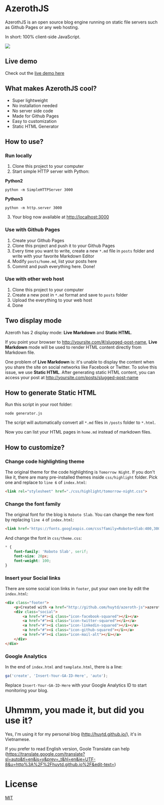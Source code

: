 # AzerothJS

AzerothJS is an open source blog engine running on static file servers such as Github Pages or any web hosting. 

In short: 100% client-side JavaScript. 

![](./img/azeroth_screenshot.png)

## Live demo
Check out the [live demo here](http://huytd.github.io/azeroth-js/)

## What makes AzerothJS cool?

- Super lightweight
- No installation needed
- No server side code
- Made for Github Pages
- Easy to customization
- Static HTML Generator

## How to use?

### Run locally
1. Clone this project to your computer
2. Start simple HTTP server with Python:

  **Python2**
  ```
  python -m SimpleHTTPServer 3000
  ```
  **Python3**
  ```
  python -m http.server 3000
  ```  
3. Your blog now available at [http://localhost:3000](http://localhost:3000)

### Use with Github Pages
1. Create your Github Pages
2. Clone this project and push it to your Github Pages
3. Every time you want to write, create a new `*.md` file in `posts` folder and write with your favorite Markdown Editor
4. Modify `posts/home.md`, list your posts here
5. Commit and push everything here. Done!

### Use with other web host
1. Clone this project to your computer
2. Create a new post in `*.md` format and save to `posts` folder
3. Upload the everything to your web host
4. Done

## Two display mode
Azeroth has 2 display mode: **Live Markdown** and **Static HTML**.

If you point your browser to http://yoursite.com/#/slugged-post-name, **Live Markdown** mode will be used to render HTML content directly from Markdown file.

One problem of **Live Markdown** is: it's unable to display the content when you share the site on social networks like Facebook or Twitter. To solve this issue, we use **Static HTML**. After generating static HTML content, you can access your post at http://yoursite.com/posts/slugged-post-name

## How to generate Static HTML
Run this script in your root folder:

```
node generator.js
```

The script will automatically convert all `*.md` files in `/posts` folder to `*.html`.

Now you can list your HTML pages in `home.md` instead of markdown files.

## How to customize?

### Change code highlighting theme
The original theme for the code highlighting is `Tomorrow Night`. If you don't like it, there are many pre-installed themes inside `css/highlight` folder. Pick one and replace to `line 6` of `index.html`:

```html
<link rel="stylesheet" href="./css/highlight/tomorrow-night.css">
```

### Change the font family
The original font for the blog is `Roboto Slab`. You can change the new font by replacing `line 4` of `index.html`:

```html
<link href='https://fonts.googleapis.com/css?family=Roboto+Slab:400,300&subset=latin,vietnamese' rel='stylesheet' type='text/css'>
```

And change the font in `css/theme.css`:

```css
* {
    font-family: 'Roboto Slab', serif;
    font-size: 20px;
    font-weight: 100;
}
```

### Insert your Social links
There are some social icon links in `footer`, put your own one by edit the `index.html`:

```html
<div class="footer">
    <p>Created with <a href="http://github.com/huytd/azeroth-js">azeroth.js</a></p>
    <div class="social">
        <a href="#"><i class="icon-facebook-squared"></i></a>
        <a href="#"><i class="icon-twitter-squared"></i></a>
        <a href="#"><i class="icon-linkedin-squared"></i></a>
        <a href="#"><i class="icon-github-squared"></i></a>
        <a href="#"><i class="icon-mail-alt"></i></a>
    </div>
</div>
```

### Google Analytics

In the end of `index.html` and `template.html`, there is a line:

```js
ga('create', 'Insert-Your-GA-ID-Here', 'auto');
```

Replace `Insert-Your-GA-ID-Here` with your Google Analytics ID to start monitoring your blog.

# Uhmmm, you made it, but did you use it?

Yes, I'm using it for my personal blog (http://huytd.github.io/), it's in Vietnamese.

If you prefer to read English version, Goole Translate can help (https://translate.google.com/translate?sl=auto&tl=en&js=y&prev=_t&hl=en&ie=UTF-8&u=http%3A%2F%2Fhuytd.github.io%2F&edit-text=)

# License
[MIT](https://opensource.org/licenses/MIT)
